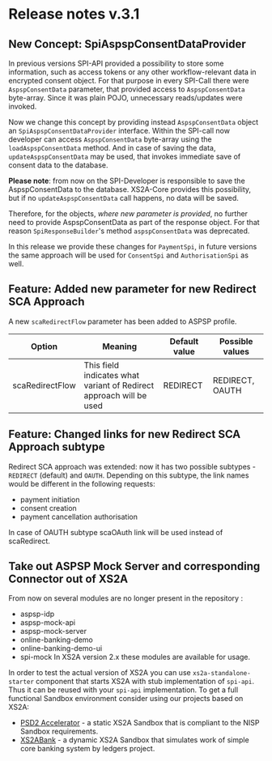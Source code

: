 # Release notes v.3.1

## New Concept: SpiAspspConsentDataProvider
In previous versions SPI-API provided a possibility to store some information, such as access tokens or any other 
workflow-relevant data in encrypted consent object. For that purpose in every SPI-Call there were `AspspConsentData` parameter,
that provided access to `AspspConsentData` byte-array. Since it was plain POJO, unnecessary reads/updates were invoked.

Now we change this concept by providing instead `AspspConsentData` object an `SpiAspspConsentDataProvider` interface.
Within the SPI-call now developer can access `AspspConsentData` byte-array using the `loadAspspConsentData` method.
And in case of saving the data, `updateAspspConsentData` may be used, that invokes immediate save of consent data to the database.

**Please note**: from now on the SPI-Developer is responsible to save the AspspConsentData to the database. XS2A-Core provides
this possibility, but if no `updateAspspConsentData` call happens, no data will be saved.

Therefore, for the objects, _where new parameter is provided_, no further need to provide AspspConsentData as part of the response object.
For that reason `SpiResponseBuilder`'s method `aspspConsentData` was deprecated.

In this release we provide these changes for `PaymentSpi`, in future versions the same approach will be used for `ConsentSpi`
and `AuthorisationSpi` as well.

## Feature: Added new parameter for new Redirect SCA Approach
A new `scaRedirectFlow` parameter has been added to ASPSP profile.

| Option          | Meaning                                                             | Default value | Possible values |
|-----------------|---------------------------------------------------------------------|---------------|-----------------|
| scaRedirectFlow | This field indicates what variant of Redirect approach will be used | REDIRECT      | REDIRECT, OAUTH |

## Feature: Changed links for new Redirect SCA Approach subtype
Redirect SCA approach was extended: now it has two possible subtypes - `REDIRECT` (default) and `OAUTH`.
Depending on this subtype, the link names would be different in the following requests:
 - payment initiation
 - consent creation
 - payment cancellation authorisation

In case of OAUTH subtype scaOAuth link will be used instead of scaRedirect.

## Take out ASPSP Mock Server and corresponding Connector out of XS2A
From now on several modules are no longer present in the repository :
 - aspsp-idp
 - aspsp-mock-api
 - aspsp-mock-server
 - online-banking-demo
 - online-banking-demo-ui
 - spi-mock 
In XS2A version 2.x these modules are available for usage.

In order to test the actual version of XS2A you can use `xs2a-standalone-starter` component that starts XS2A
with stub implementation of `spi-api`. Thus it can be reused with your `spi-api` implementation.
To get a full functional Sandbox environment consider using our projects based on XS2A:
* [PSD2 Accelerator](https://github.com/adorsys/psd2-accelerator) - a static XS2A Sandbox that is 
compliant to the NISP Sandbox requirements.
* [XS2ABank](https://github.com/adorsys/xs2a-sandbox) - a dynamic XS2A Sandbox that simulates 
work of simple core banking system by ledgers project.
